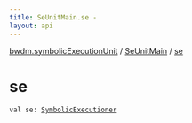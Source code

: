 ```yaml
---
title: SeUnitMain.se - 
layout: api
---
```


<div class='api-docs-breadcrumbs'><a href="../index.html">bwdm.symbolicExecutionUnit</a> / <a href="index.html">SeUnitMain</a> / <a href="./se.html">se</a></div>

# se

<div class="signature"><code><span class="keyword">val </span><span class="identifier">se</span><span class="symbol">: </span><a href="../-symbolic-executioner/index.html"><span class="identifier">SymbolicExecutioner</span></a></code></div>
